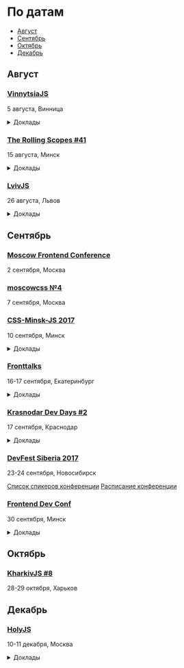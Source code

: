 # По датам

- [Август](#Август)
- [Сентябрь](#Сентябрь)
- [Октябрь](#Октябрь)
- [Декабрь](#Декабрь)

## Август

### [VinnytsiaJS](http://vinnytsiajs.org/)

5 августа, Винница

<details>
  <summary>Доклады</summary>

  - «Accelerated Mobile Pages: Making the Web Fast and Compelling», Denis Vlassenko
  - «Custom CLI tools in the project. Flexibility and comfort for every day tasks automatisation. Command line tools in NodeJS: How to create, where to use, how to adopt for the project. General overview, tools, common tasks etc.», Denis Kuzin
  - «React Next - Fiber and Some other neat things», Yevhen Shemet
  - «Multipackages applications: what? why? when?», Andrey Kucherenko
  - «PWA - native apps power in web», Borys Mohyla
  - «Serverless applications with cross-cloud experience», Andriy Deren
  - «Docker for Node.js Developer», Nikita Galkin
  - «Project experience in Angular2+», Kostiantyn Hryshyn
  - «Machines must suffer», Oleksandr Pavlyshch
  - «The portrait of professional developer 3.0», Mikalai Alimenkou
  - «Strict JavaScript», Helen Zhukova
  - «Perf again? Let's play fonts», Artem Denysov
  - «NestJS. When patterns matters», Ostap Chervak

</details>

### [The Rolling Scopes #41](https://minsk.rollingscopes.com/)

15 августа, Минск

<details>
  <summary>Доклады</summary>

  - «Декорируем JavaScript», Денис Влассенко
  - «История одного проекта Wargaming», Петр Романовский
  - «Persistent memory and Linux», Кирилл Шутемов

</details>

### [LvivJS](http://www.lvivjs.org.ua/)

26 августа, Львов

<details>
  <summary>Доклады</summary>

  - «WebVR - the next frontier», Martin Splitt
  - «Honey, we have a chatbot», Roman Rodomanskyy 
  - «Code Transformation for Fun and Profit», Roman Liutikov
  - «Building serverless applications with firebase and google functions», Artem Arkhipov
  - «TV in Browsers: Live Cases», Aliaksandr Karlovich
  - «Evolutionary Programming on JS», Dmytro Tarasenko
  - «How to hack a node app?», Assim Hussain
  - «Cannibal UI», Vadim Makeev
  - «Web is secure. Let's hack it», Andriy Vandakurov

</details>

<!-- 
 -->
## Сентябрь

### [Moscow Frontend Conference](http://frontconf.moscow)

2 сентября, Москва

### [moscowcss №4](https://www.facebook.com/cssmoscow)

7 сентября, Москва 

### [CSS-Minsk-JS 2017](http://css-minsk-js.by)

10 сентября, Минск

<details>
  <summary>Доклады</summary>

  - «Why Fast Matters», Harry Roberts
  - «Clever, stop being so», Hugo Giraudel
  - «CSS Houdini: From CSS Custom Properties to JavaScript Worklets and back», Serg Hospodarets
  - «Breaking the norm with CSS», Aga Naplocha
  - «I18N - you doing it wrong!.. probably…», Aleksey Okhrimenko
  - «TBA», Nikita Prokopov
  - «TBA», Alexey Ivanov
  - «TBA», Martin Splitt
  - «TBA», Eva Lettner
  - «TBA», Robert Haritonov
  - «TBA», Zarema Khalilova
  - «TBA», Manuel Matuzovic
  - «TBA», Zach Leatherman
  - «TBA», Yuriy Artyukh

</details>

### [Fronttalks](http://fronttalks.ru)

16-17 сентября, Екатеринбург

<details>
  <summary>Доклады</summary>

  - «Rendering performance inside out», Martin Splitt
  - «Тестируем пользовательские сценарии вместе с Гермионой», Николай Ильченко
  - «Waaaaasm?», Валерий Кузьмин
  - «Нативная валидация как фреймворк», Павел Ловцевич
  - «Lessons from the field: bringing digital products to emerging markets», Ally Long

</details>

### [Krasnodar Dev Days #2](https://krddevdays.ru)

17 сентября, Краснодар

<details>
  <summary>Доклады</summary>

  - «Nuxt.js — фреймворк для приложений на Vue.js», Андрей Солодовников
  - «Построение высокопроизводительного отказоустойчивого хранилища для Big Data и Stateful сервисов», Евгений Хашин
  - «Тест Джоэла Спольски. 20 лет спустя. Наши дни», Иван Муратов
  - «get git», Александр Иванов
  - «Кросс-функциональные команды и самоорганизация в основе Agile», Денис Сальников
  - «Realm vs CoreData», Ник Ков
  - «Зачем мне Python?», Виктор Тыщенко
  - «WinDbg & Co. : отладка .Net приложений», Павел Колмаков

</details>

### [DevFest Siberia 2017](https://gdg-siberia.com)

23-24 сентября, Новосибирск
  
  [Список спикеров конференции](https://gdg-siberia.com/speakers/)
  [Расписание конференции](https://gdg-siberia.com/schedule/)

### [Frontend Dev Conf](https://fdconf.by/ru/)

30 сентября, Минск

<details>
  <summary>Доклады</summary>

  - «Bring WEB to the game client», Maxim Schepelin (Wargaming)
  - «The rise of Javascript Robotics», Markus Leutwyler
  - «A deep dive into the web-audio API», Sam Bellen
  - «Handling GraphQL with React and Apollo», Radoslav Stankov
  - «Accessibility as Performance», Estelle Weyl
  - «Квант изменения. Реактивные реакции на React», Антон Киршанов
  - «8 1/2 things about serverless», Slobodan Stojanovic
  - «Почему мне зашел PWA?», Тимофей Лавренюк
  - «Feedback first», Ilya Birman
  - «Создаём виртуальный тур», Игорь Еростенко
  - «Юнит тестирование для ленивых», Владимир Дашукевич
  - «The Compiler & You — Pleasant PureScript», Christoph Hegemann

</details>

<!-- 
 -->
## Октябрь

### [KharkivJS #8](http://kharkivjs.org/)

28-29 октября, Харьков

<!-- 
 -->
## Декабрь

### [HolyJS](https://holyjs-moscow.ru/)

10-11 декабря, Москва

<details>
  <summary>Доклады</summary>
  
  - «The Post JavaScript Apocalypse», Douglas Crockford
  - «Managing Asynchronicity with RQ», Douglas Crockford
  - «New Adventures in Responsive Web Design», Виталий Фридман
  - «Big Bang Redesign: Smashing Magazine’s 2017 Relaunch, a Case Study», Виталий Фридман
  - «Better, faster, stronger — getting more from the web platform», Martin Splitt
  - «/Reg(exp){2}lained/: Demystifying Regular Expressions», Lea Verou
  - «Bending time with Schedulers and RxJS 5», Gerard Sans
  - «HyperDB — a scalable key-value store», Mathias Buus Madsen
  - «Testing serverless applications», Slobodan Stojanovic

</details>
